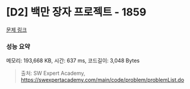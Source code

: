 # [D2] 백만 장자 프로젝트 - 1859 

[문제 링크](https://swexpertacademy.com/main/code/problem/problemDetail.do?contestProbId=AV5LrsUaDxcDFAXc) 

### 성능 요약

메모리: 193,668 KB, 시간: 637 ms, 코드길이: 3,048 Bytes



> 출처: SW Expert Academy, https://swexpertacademy.com/main/code/problem/problemList.do